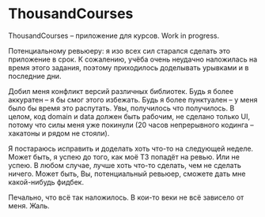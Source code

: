 # ThousandCourses
ThousandCourses – приложение для курсов. Work in progress.

Потенциальному ревьюеру: я изо всех сил старался сделать это приложение в срок. К сожалению, учёба очень неудачно наложилась на время этого задания, поэтому приходилось доделывать урывками и в последние дни.

Добил меня конфликт версий различных библиотек. Будь я более аккуратен – я бы смог этого избежать. Будь я более пунктуален – у меня было бы время это распутать. Увы, получилось что получилось. В целом, код domain и data должен быть рабочим, не сделано только UI, потому что силы меня уже покинули (20 часов непрерывного кодинга – хакатоны и рядом не стояли).

Я постараюсь исправить и доделать хоть что-то на следующей неделе. Может быть, я успею до того, как моё ТЗ попадёт на ревью. Или не успею. В любом случае, лучше хоть что-то сделать, чем не сделать ничего. Может быть, Вы, потенциальный ревьюер, сможете дать мне какой-нибудь фидбек.

Печально, что всё так наложилось. В кои-то веки не всё зависело от меня. Жаль.
